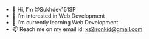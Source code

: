 - 👋 Hi, I’m @Sukhdev151SP
- 👀 I’m interested in Web Development
- 🌱 I’m currently learning Web Development
- 📫 Reach me on my email id: xs2ironkid@gmail.com

<!---
Sukhdev151SP/Sukhdev151SP is a ✨ special ✨ repository because its `README.md` (this file) appears on your GitHub profile.
You can click the Preview link to take a look at your changes.
--->

